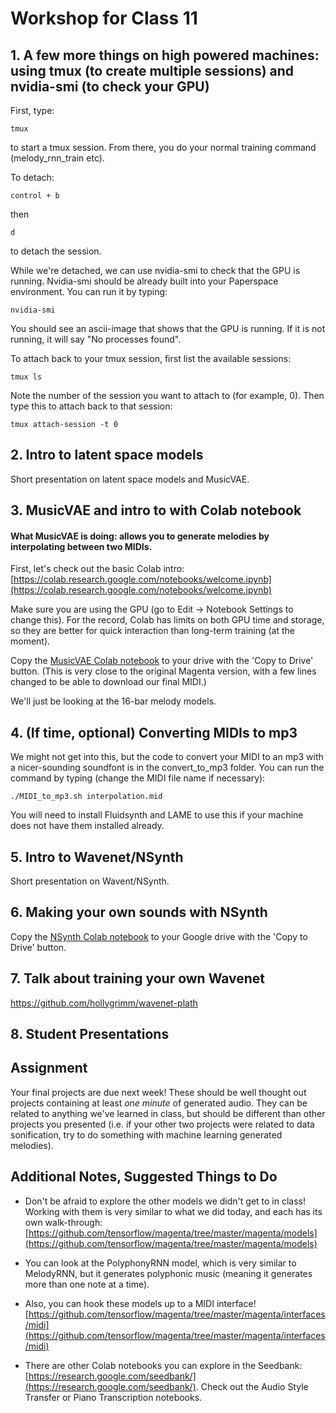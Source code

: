 # Workshop for Class 11


## 1. A few more things on high powered machines: using tmux (to create multiple sessions) and nvidia-smi (to check your GPU)

First, type:

```
tmux
```

to start a tmux session. From there, you do your normal training command (melody_rnn_train etc).

To detach:

```
control + b
```

then

```
d
```
to detach the session.

While we're detached, we can use nvidia-smi to check that the GPU is running. Nvidia-smi should be already built into your Paperspace environment. You can run it by typing:

```
nvidia-smi
```

You should see an ascii-image that shows that the GPU is running. If it is not running, it will say "No processes found".

To attach back to your tmux session, first list the available sessions:

```
tmux ls
```

Note the number of the session you want to attach to (for example, 0). Then type this to attach back to that session:

```
tmux attach-session -t 0
```

## 2. Intro to latent space models

Short presentation on latent space models and MusicVAE.

## 3. MusicVAE and intro to with Colab notebook
#### What MusicVAE is doing: allows you to generate melodies by interpolating between two MIDIs.

First, let's check out the basic Colab intro: [https://colab.research.google.com/notebooks/welcome.ipynb](https://colab.research.google.com/notebooks/welcome.ipynb)

Make sure you are using the GPU (go to Edit -> Notebook Settings to change this). For the record, Colab has limits on both GPU time and storage, so they are better for quick interaction than long-term training (at the moment).

Copy the [MusicVAE Colab notebook](https://colab.research.google.com/drive/1POmWhBoq_ECPCRZeH8R_oXtKTIjiXyWl) to your drive with the 'Copy to Drive' button. (This is very close to the original Magenta version, with a few lines changed to be able to download our final MIDI.)

We'll just be looking at the 16-bar melody models.

## 4. (If time, optional) Converting MIDIs to mp3

We might not get into this, but the code to convert your MIDI to an mp3 with a nicer-sounding soundfont is in the convert_to_mp3 folder. You can run the command by typing (change the MIDI file name if necessary):

```
./MIDI_to_mp3.sh interpolation.mid
```

You will need to install Fluidsynth and LAME to use this if your machine does not have them installed already.


## 5. Intro to Wavenet/NSynth

Short presentation on Wavent/NSynth.

## 6. Making your own sounds with NSynth

Copy the [NSynth Colab notebook](https://colab.research.google.com/notebooks/magenta/nsynth/nsynth.ipynb) to your Google drive with the 'Copy to Drive' button. 

## 7. Talk about training your own Wavenet

https://github.com/hollygrimm/wavenet-plath

## 8. Student Presentations


## Assignment

Your final projects are due next week! These should be well thought out projects containing at least *one minute* of generated audio. They can be related to anything we've learned in class, but should be different than other projects you presented (i.e. if your other two projects were related to data sonification, try to do something with machine learning generated melodies). 

## Additional Notes, Suggested Things to Do

* Don't be afraid to explore the other models we didn't get to in class! Working with them is very similar to what we did today, and each has its own walk-through: [https://github.com/tensorflow/magenta/tree/master/magenta/models](https://github.com/tensorflow/magenta/tree/master/magenta/models)

* You can look at the PolyphonyRNN model, which is very similar to MelodyRNN, but it generates polyphonic music (meaning it generates more than one note at a time).

* Also, you can hook these models up to a MIDI interface! [https://github.com/tensorflow/magenta/tree/master/magenta/interfaces/midi](https://github.com/tensorflow/magenta/tree/master/magenta/interfaces/midi)

* There are other Colab notebooks you can explore in the Seedbank:
[https://research.google.com/seedbank/](https://research.google.com/seedbank/). Check out the Audio Style Transfer or Piano Transcription notebooks.


